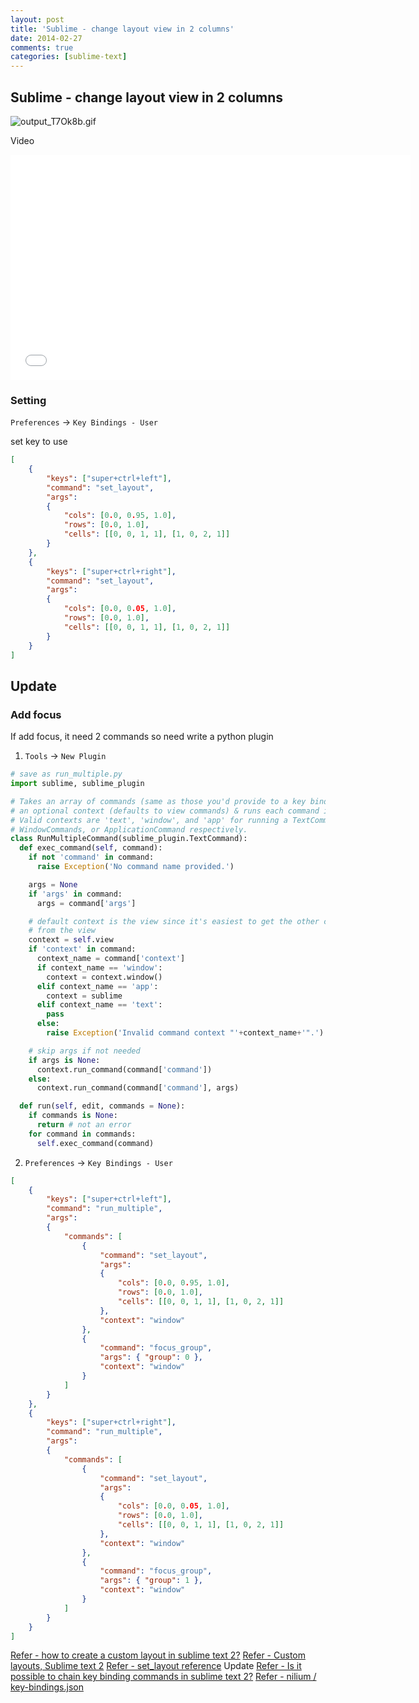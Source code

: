 ```yaml
---
layout: post
title: 'Sublime - change layout view in 2 columns'
date: 2014-02-27
comments: true
categories: [sublime-text]
---
```

## Sublime - change layout view in 2 columns

![output_T7Ok8b.gif](http://user-image.logdown.io/user/3170/blog/3202/post/181166/n0cayJWESiKZXwNBOvJa_output_T7Ok8b.gif)

Video

<iframe width="640" height="360" src="//www.youtube.com/embed/t9xq08x1tlw?rel=0" frameborder="0" allowfullscreen></iframe>

### Setting

`Preferences` -> `Key Bindings - User`

set key to use

```json
[
    {
        "keys": ["super+ctrl+left"],
        "command": "set_layout",
        "args":
        {
            "cols": [0.0, 0.95, 1.0],
            "rows": [0.0, 1.0],
            "cells": [[0, 0, 1, 1], [1, 0, 2, 1]]
        }
    },
    {
        "keys": ["super+ctrl+right"],
        "command": "set_layout",
        "args":
        {
            "cols": [0.0, 0.05, 1.0],
            "rows": [0.0, 1.0],
            "cells": [[0, 0, 1, 1], [1, 0, 2, 1]]
        }
    }
]
```

## **Update**

### Add focus

If add focus, it need 2 commands so need write a python plugin

1. `Tools` -> `New Plugin`

```python
# save as run_multiple.py
import sublime, sublime_plugin

# Takes an array of commands (same as those you'd provide to a key binding) with
# an optional context (defaults to view commands) & runs each command in order.
# Valid contexts are 'text', 'window', and 'app' for running a TextCommand,
# WindowCommands, or ApplicationCommand respectively.
class RunMultipleCommand(sublime_plugin.TextCommand):
  def exec_command(self, command):
    if not 'command' in command:
      raise Exception('No command name provided.')

    args = None
    if 'args' in command:
      args = command['args']

    # default context is the view since it's easiest to get the other contexts
    # from the view
    context = self.view
    if 'context' in command:
      context_name = command['context']
      if context_name == 'window':
        context = context.window()
      elif context_name == 'app':
        context = sublime
      elif context_name == 'text':
        pass
      else:
        raise Exception('Invalid command context "'+context_name+'".')

    # skip args if not needed
    if args is None:
      context.run_command(command['command'])
    else:
      context.run_command(command['command'], args)

  def run(self, edit, commands = None):
    if commands is None:
      return # not an error
    for command in commands:
      self.exec_command(command)
```

2. `Preferences` -> `Key Bindings - User`

```json
[
    {
        "keys": ["super+ctrl+left"],
        "command": "run_multiple",
        "args":
        {
            "commands": [
                {
                    "command": "set_layout",
                    "args":
                    {
                        "cols": [0.0, 0.95, 1.0],
                        "rows": [0.0, 1.0],
                        "cells": [[0, 0, 1, 1], [1, 0, 2, 1]]
                    },
                    "context": "window"
                },
                {
                    "command": "focus_group",
                    "args": { "group": 0 },
                    "context": "window"
                }
            ]
        }
    },
    {
        "keys": ["super+ctrl+right"],
        "command": "run_multiple",
        "args":
        {
            "commands": [
                {
                    "command": "set_layout",
                    "args":
                    {
                        "cols": [0.0, 0.05, 1.0],
                        "rows": [0.0, 1.0],
                        "cells": [[0, 0, 1, 1], [1, 0, 2, 1]]
                    },
                    "context": "window"
                },
                {
                    "command": "focus_group",
                    "args": { "group": 1 },
                    "context": "window"
                }
            ]
        }
    }
]
```

[Refer - how to create a custom layout in sublime text 2?](http://stackoverflow.com/questions/10913138/how-to-create-a-custom-layout-in-sublime-text-2)
[Refer - Custom layouts, Sublime text 2](http://stackoverflow.com/questions/13149800/custom-layouts-sublime-text-2)
[Refer - set_layout reference](http://www.sublimetext.com/forum/viewtopic.php?f=6&t=7284&start=0&hilit=set+layout)
Update
[Refer - Is it possible to chain key binding commands in sublime text 2?](http://stackoverflow.com/questions/9646552/is-it-possible-to-chain-key-binding-commands-in-sublime-text-2)
[Refer - nilium / key-bindings.json](https://gist.github.com/nilium/3327730)

